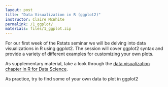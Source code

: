 ```yaml
---
layout: post
title: "Data Visualization in R (ggplot2)"
instructor: Claire McWhite
permalink: /1_ggplot/
materials: files/1_ggplot.zip
---
```


For our first week of the Rstats seminar we will be delving into data visualizations in R using ggplot2. The session will cover ggplot2 syntax and provide a variety of different examples for customizing your own plots. 

As supplementary material, take a look through the [data visualization chapter in R for Data Science](http://r4ds.had.co.nz/data-visualisation.html).

As practice, try to find some of your own data to plot in ggplot2
